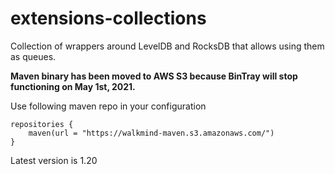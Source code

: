 # extensions-collections

Collection of wrappers around LevelDB and RocksDB that allows using them as queues.

**Maven binary has been moved to AWS S3 because BinTray will stop functioning on May 1st, 2021.**

Use following maven repo in your configuration

```
repositories {
    maven(url = "https://walkmind-maven.s3.amazonaws.com/")
}
```

Latest version is 1.20